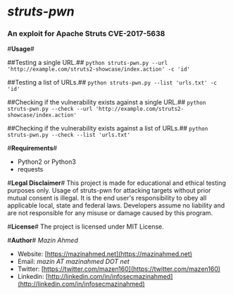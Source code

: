 *struts-pwn*
============

### An exploit for Apache Struts CVE-2017-5638 ###


#**Usage**#

##Testing a single URL.##
`python struts-pwn.py --url 'http://example.com/struts2-showcase/index.action' -c 'id'`

##Testing a list of URLs.##
`python struts-pwn.py --list 'urls.txt' -c 'id'`

##Checking if the vulnerability exists against a single URL.##
`python struts-pwn.py --check --url 'http://example.com/struts2-showcase/index.action'`

##Checking if the vulnerability exists against a list of URLs.##
`python struts-pwn.py --check --list 'urls.txt'`


#**Requirements**#
* Python2 or Python3
* requests


#**Legal Disclaimer**#
This project is made for educational and ethical testing purposes only. Usage of struts-pwn for attacking targets without prior mutual consent is illegal. It is the end user's responsibility to obey all applicable local, state and federal laws. Developers assume no liability and are not responsible for any misuse or damage caused by this program.


#**License**#
The project is licensed under MIT License.


#**Author**#
*Mazin Ahmed*
* Website: [https://mazinahmed.net](https://mazinahmed.net)
* Email: *mazin AT mazinahmed DOT net*
* Twitter: [https://twitter.com/mazen160](https://twitter.com/mazen160)
* Linkedin: [http://linkedin.com/in/infosecmazinahmed](http://linkedin.com/in/infosecmazinahmed)
